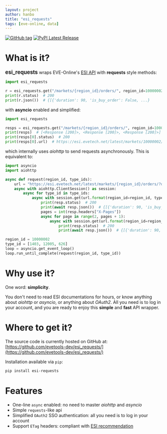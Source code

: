 ```yaml
---
layout: project
author: hanbo
title: "esi_requests"
tags: [eve-online, data]
---
```


<style>
figure {
  padding: 4px;
  margin: auto;
}

figcaption {
  color: gray;
  font-style: italic;
  padding: 2px;
  text-align: center;
}
</style>

[![GitHub tag](https://img.shields.io/badge/evetools--dev-esi__requests-blue)](https://github.com/evetools-dev/esi_requests)
[![PyPI Latest Release](https://img.shields.io/pypi/v/esi__requests.svg)](https://pypi.org/project/esi-requests/)

# What is it?
**<big>esi_requests</big>** wraps EVE-Online's [ESI API](https://esi.evetech.net/ui/) with **requests** style methods:

```python
import esi_requests

r = esi_requests.get("/markets/{region_id}/orders/", region_id=10000002, type_id=1403)
print(r.status)  # 200
print(r.json())  # {[{'duration': 90, 'is_buy_order': False, ...}
```

with **asyncio** enabled and simplified:

```python
import esi_requests

resps = esi_requests.get("/markets/{region_id}/orders/", region_id=10000002, type_id=[1403, 12005, 626])
print(resps)  # [<Response [200]>, <Response [200]>, <Response [200]>]
print(resps[0].status)  # 200
print(resps[0].url)  # https://esi.evetech.net/latest/markets/10000002/orders/?datasource=tranquility&order_type=all&page=1&type_id=1403
```

which internally uses *aiohttp* to send requests asynchronously. This is equivalent to:

```python
import asyncio
import aiohttp

async def request(region_id, type_ids):
    url = "https://esi.evetech.net/latest/markets/{region_id}/orders/?datasource=tranquility&order_type=all&page=1&type_id={type_id}"
    async with aiohttp.ClientSession() as session:
        async for type_id in type_ids:
            async with session.get(url.format(region_id=region_id, type_id=type_id)) as resp:
                print(resp.status)  # 200
                print(await resp.json())  # {[{'duration': 90, 'is_buy_order': False, ...}
                pages = int(resp.headers["X-Pages"])
                async for page in range(2, pages + 1):
                    async with session.get(url.format(region_id=region_id, type_id=type_id) + f"&page={page}") as resp:
                        print(resp.status)  # 200
                        print(await resp.json())  # {[{'duration': 90, 'is_buy_order': False, ...}

region_id = 10000002
type_id = [1403, 12005, 626]
loop = asyncio.get_event_loop()
loop.run_until_complete(request(region_id, type_id))
```

# Why use it?

One word: **simplicity**.

You don't need to read ESI documentations for hours, or know anything about *aiohttp* or *asyncio*, or anything about *OAuth2*. All you need is to log in your account, and you are ready to enjoy this **simple** and **fast** API wrapper. 

# Where to get it?

The source code is currently hosted on GitHub at: [https://github.com/evetools-dev/esi_requests/](https://github.com/evetools-dev/esi_requests/)

Installation available via `pip`:

```bash
pip install esi-requests
```

# Features

* One-line `async` enabled: no need to master *aiohttp* and *asyncio*
* Simple `requests`-like api
* Simplified `OAuth2` SSO authentication: all you need is to log in your account
* Support `ETag` headers: compliant with [ESI recommendation](https://developers.eveonline.com/blog/article/esi-etag-best-practices)